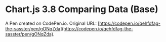 # Chart.js 3.8 Comparing Data (Base)

A Pen created on CodePen.io. Original URL: [https://codepen.io/qehfdfag-the-sasster/pen/gONqZda](https://codepen.io/qehfdfag-the-sasster/pen/gONqZda).

